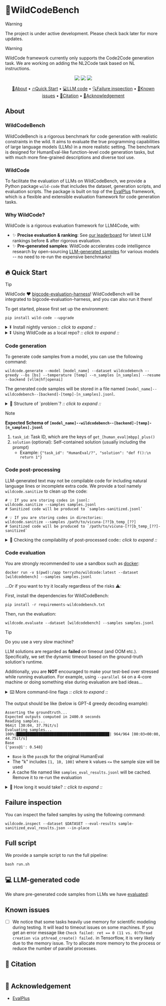 # 🌳WildCodeBench

> [!WARNING] 
> The project is under active development. Please check back later for more updates.

> [!WARNING]
> WildCode framework currently only supports the Code2Code generation task. We are working on adding the NL2Code task based on NL instructions.

<p align="center">
    <a href="https://pypi.org/project/wild-code/"><img src="https://img.shields.io/pypi/v/wild-code?color=g"></a>
    <a href="https://hub.docker.com/r/terryzho/wildcode" title="Docker"><img src="https://img.shields.io/docker/image-size/terryzho/wildcode"></a>
    <a href="https://github.com/evalplus/evalplus/blob/master/LICENSE"><img src="https://img.shields.io/pypi/l/wild-code"></a>
</p>

<p align="center">
    <a href="#-about">🌳About</a> •
    <a href="#-quick-start">🔥Quick Start</a> •
    <a href="#-llm-generated-code">💻LLM code</a> •
    <a href="#-failure-inspection">🔍Failure inspection</a> •
    <a href="#-known-issues">🐞Known issues</a> •
    <a href="#-citation">📜Citation</a> •
    <a href="#-acknowledgement">🙏Acknowledgement</a>
</p>

## About

### WildCodeBench

WildCodeBench is a rigorous benchmark for code generation with realistic constraints in the wild. It aims to evaluate the true programming capabilities of large language models (LLMs) in a more realistic setting. The benchmark is designed for HumanEval-like function-level code generation tasks, but with much more fine-grained descriptions and diverse tool use.

### WildCode

To facilitate the evaluation of LLMs on WildCodeBench, we provide a Python package `wild-code` that includes the dataset, generation scripts, and evaluation scripts. The package is built on top of the [EvalPlus](https://github.com/evalplus/evalplus) framework, which is a flexible and extensible evaluation framework for code generation tasks.

### Why WildCode?

WildCode is a rigorous evaluation framework for LLM4Code, with:

* ✨ **Precise evaluation & ranking**: See [our leaderboard](https://wildcodebench.github.io/leaderboard.html) for latest LLM rankings before & after rigorous evaluation.
* ✨ **Pre-generated samples**: WildCode accelerates code intelligence research by open-sourcing [LLM-generated samples](#-LLM-generated-code) for various models -- no need to re-run the expensive benchmarks!


## 🔥 Quick Start

> [!Tip]
>
> WildCode ❤️ [bigcode-evaluation-harness](https://github.com/bigcode-project/bigcode-evaluation-harness)!
> WildCodeBench will be integrated to bigcode-evaluation-harness, and you can also run it there!

To get started, please first set up the environment:

```shell
pip install wild-code --upgrade
```

<details><summary>⏬ Install nightly version <i>:: click to expand ::</i></summary>
<div>

```shell
pip install "git+https://github.com/bigcode-project/wild-code.git" --upgrade
```

</div>
</details>

<details><summary>⏬ Using WildCode as a local repo? <i>:: click to expand ::</i></summary>
<div>

```shell
git clone https://github.com/bigcode-project/wild-code.git
cd wild-code
export PYTHONPATH=$PYTHONPATH:$(pwd)
pip install -e .
```

</div>
</details>

### Code generation

To generate code samples from a model, you can use the following command:

```shell
wildcode.generate --model [model_name] --dataset wildcodebench --greedy --bs [bs] --temperature [temp] --n_samples [n_samples] --resume --backend [vllm|hf|openai]
```
The generated code samples will be stored in a file named `[model_name]--wildcodebench--[backend]-[temp]-[n_samples].jsonl`.

<details><summary>🤔 Structure of `problem`? <i>:: click to expand ::</i></summary>
<div>

* `task_id` is the identifier string for the task
* `entry_point` is the name of the function
* `prompt` is the function signature with docstring
* `instruction` is the instruction for the task completion
+ `canonical_solution` is the ground-truth implementation (re-implemented to fix bugs in HumanEval)
+ `test` is the `unittest` test case

</div>
</details>

> [!Note]
>
> **Expected Schema of `[model_name]--wildcodebench--[backend]-[temp]-[n_samples].jsonl`**
>
> 1. `task_id`: Task ID, which are the keys of `get_[human_eval|mbpp]_plus()`
> 2. `solution` (optional): Self-contained solution (usually including the prompt)
>    * Example: `{"task_id": "HumanEval/?", "solution": "def f():\n    return 1"}`

### Code post-processing

LLM-generated text may not be compilable code for including natural language lines or incomplete extra code.
We provide a tool namely `wildcode.sanitize` to clean up the code:

```shell
# 💡 If you are storing codes in jsonl:
wildcode.sanitize --samples samples.jsonl
# Sanitized code will be produced to `samples-sanitized.jsonl`

# 💡 If you are storing codes in directories:
wildcode.sanitize --samples /path/to/vicuna-[??]b_temp_[??]
# Sanitized code will be produced to `/path/to/vicuna-[??]b_temp_[??]-sanitized`
```

<details><summary>🔎 Checking the compilability of post-processed code<i>:: click to expand ::</i></summary>
<div>

To double-check the post-processing results, you can use `wildcode.syncheck` to check the code validity before and after sanitization, which will print erroneous code snippets and why they are wrong:

```shell
# 💡 If you are storing codes in jsonl:
wildcode.syncheck --samples samples.jsonl --dataset [wildcodebench]

# 💡 If you are storing codes in directories:
wildcode.syncheck --samples /path/to/vicuna-[??]b_temp_[??] --dataset [wildcodebench]
```

</div>
</details>


### Code evaluation

You are strongly recommended to use a sandbox such as [docker](https://docs.docker.com/get-docker/):

```shell
docker run -v $(pwd):/app terryzho/wildcode:latest --dataset [wildcodebench] --samples samples.jsonl
```

...Or if you want to try it locally regardless of the risks ⚠️:

First, install the dependencies for WildCodeBench:

```shell
pip install -r requirements-wildcodebench.txt
```

Then, run the evaluation:

```shell
wildcode.evaluate --dataset [wildcodebench] --samples samples.jsonl
```

> [!Tip]
>
> Do you use a very slow machine?
>
> LLM solutions are regarded as **failed** on timeout (and OOM etc.).
> Specifically, we set the dynamic timeout based on the ground-truth solution's runtime.
>
> Additionally, you are **NOT** encouraged to make your test-bed over stressed while running evaluation.
> For example, using `--parallel 64` on a 4-core machine or doing something else during evaluation are bad ideas...

<details><summary>⌨️ More command-line flags <i>:: click to expand ::</i></summary>
<div>

* `--parallel`: by default half of the cores

</div>
</details>

The output should be like (below is GPT-4 greedy decoding example):

```
Asserting the groundtruth...
Expected outputs computed in 2400.0 seconds
Reading samples...
964it [30:04, 37.79it/s]
Evaluating samples...
100%|██████████████████████████████████████████| 964/964 [00:03<00:00, 44.75it/s]
Base
{'pass@1': 0.548}
```

- `Base` is the `pass@k` for the original HumanEval
- The "k" includes `[1, 10, 100]` where k values `<=` the sample size will be used
- A cache file named like `samples_eval_results.jsonl` will be cached. Remove it to re-run the evaluation

<details><summary>🤔 How long it would take? <i>:: click to expand ::</i></summary>
<div>

If you do greedy decoding where there is only one sample for each task, the evaluation should take just a few seconds.
When running 1 sample x 964 tasks x all tests, it can take around ??-?? minutes by using `--parallel 64` and `--test-details`.
Here are some tips to speed up the evaluation:

* Use `--parallel $(nproc)`
* Use our pre-evaluated results (see [LLM-generated code](#-LLM-generated-code))

</div>
</details>

## Failure inspection

You can inspect the failed samples by using the following command:

```shell
wildcode.inspect --dataset $DATASET --eval-results sample-sanitized_eval_results.json --in-place
```

## Full script

We provide a sample script to run the full pipeline:

```shell
bash run.sh
```

## 💻 LLM-generated code

We share pre-generated code samples from LLMs we have [evaluated](https://wildcodebench.github.io/leaderboard.html):

## Known issues

- [ ] We notice that some tasks heavily use memory for scientific modeling during testing. It will lead to timeout issues on some machines. If you get an error message like `Check failed: ret == 0 (11 vs. 0)Thread creation via pthread_create() failed.` in Tensorflow, it is very likely due to the memory issue. Try to allocate more memory to the process or reduce the number of parallel processes.

## 📜 Citation

```bibtex
```

## 🙏 Acknowledgement

- [EvalPlus](https://github.com/evalplus/evalplus)
